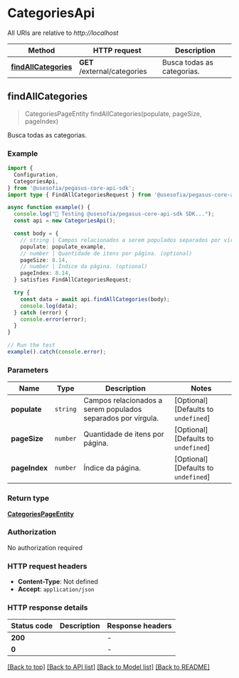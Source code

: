 # CategoriesApi

All URIs are relative to *http://localhost*

| Method | HTTP request | Description |
|------------- | ------------- | -------------|
| [**findAllCategories**](CategoriesApi.md#findallcategories) | **GET** /external/categories | Busca todas as categorias. |



## findAllCategories

> CategoriesPageEntity findAllCategories(populate, pageSize, pageIndex)

Busca todas as categorias.

### Example

```ts
import {
  Configuration,
  CategoriesApi,
} from '@usesofia/pegasus-core-api-sdk';
import type { FindAllCategoriesRequest } from '@usesofia/pegasus-core-api-sdk';

async function example() {
  console.log("🚀 Testing @usesofia/pegasus-core-api-sdk SDK...");
  const api = new CategoriesApi();

  const body = {
    // string | Campos relacionados a serem populados separados por vírgula. (optional)
    populate: populate_example,
    // number | Quantidade de itens por página. (optional)
    pageSize: 8.14,
    // number | Índice da página. (optional)
    pageIndex: 8.14,
  } satisfies FindAllCategoriesRequest;

  try {
    const data = await api.findAllCategories(body);
    console.log(data);
  } catch (error) {
    console.error(error);
  }
}

// Run the test
example().catch(console.error);
```

### Parameters


| Name | Type | Description  | Notes |
|------------- | ------------- | ------------- | -------------|
| **populate** | `string` | Campos relacionados a serem populados separados por vírgula. | [Optional] [Defaults to `undefined`] |
| **pageSize** | `number` | Quantidade de itens por página. | [Optional] [Defaults to `undefined`] |
| **pageIndex** | `number` | Índice da página. | [Optional] [Defaults to `undefined`] |

### Return type

[**CategoriesPageEntity**](CategoriesPageEntity.md)

### Authorization

No authorization required

### HTTP request headers

- **Content-Type**: Not defined
- **Accept**: `application/json`


### HTTP response details
| Status code | Description | Response headers |
|-------------|-------------|------------------|
| **200** |  |  -  |
| **0** |  |  -  |

[[Back to top]](#) [[Back to API list]](../README.md#api-endpoints) [[Back to Model list]](../README.md#models) [[Back to README]](../README.md)

